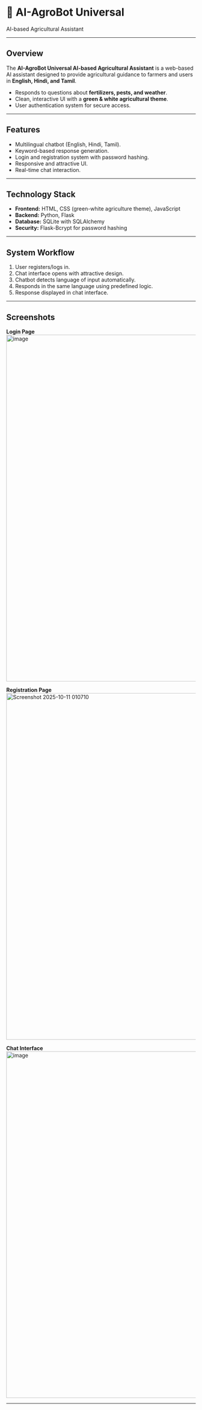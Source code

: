 # 🌾 AI-AgroBot Universal
AI-based Agricultural
Assistant



---

## **Overview**
The **AI-AgroBot Universal
AI-based Agricultural
Assistant** is a web-based AI assistant designed to provide agricultural guidance to farmers and users in **English, Hindi, and Tamil**.  

- Responds to questions about **fertilizers, pests, and weather**.  
- Clean, interactive UI with a **green & white agricultural theme**.  
- User authentication system for secure access.  

---

## **Features**
- Multilingual chatbot (English, Hindi, Tamil).  
- Keyword-based response generation.  
- Login and registration system with password hashing.  
- Responsive and attractive UI.  
- Real-time chat interaction.  

---

## **Technology Stack**
- **Frontend:** HTML, CSS (green-white agriculture theme), JavaScript  
- **Backend:** Python, Flask  
- **Database:** SQLite with SQLAlchemy  
- **Security:** Flask-Bcrypt for password hashing  

---

## **System Workflow**
1. User registers/logs in.  
2. Chat interface opens with attractive design.  
3. Chatbot detects language of input automatically.  
4. Responds in the same language using predefined logic.  
5. Response displayed in chat interface.  

---

## **Screenshots**
**Login Page**  
<img width="1853" height="922" alt="image" src="https://github.com/user-attachments/assets/d60a6136-c93e-421d-8e42-8fdad29f5791" />


**Registration Page**  
<img width="1830" height="922" alt="Screenshot 2025-10-11 010710" src="https://github.com/user-attachments/assets/edc526bd-8ed0-42e0-9d0b-b3c7ecea6ac2" />


  

**Chat Interface**  
<img width="1805" height="922" alt="image" src="https://github.com/user-attachments/assets/ba0063c7-40e9-4c0b-9fa4-8207efb04c4f" />



---


